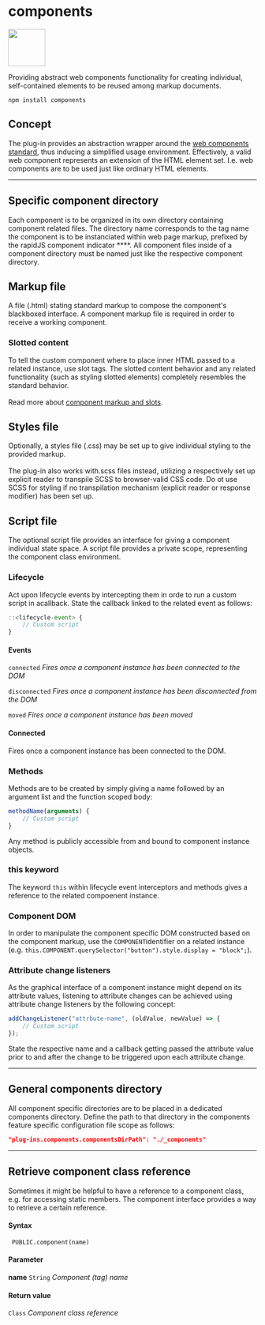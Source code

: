 # components

<a href="https://rapidjs.org"><img src="https://rapidjs.org/_assets/readme-plugin-badge.svg" height="75"></a>

Providing abstract web components functionality for creating individual, self-contained elements to be reused among markup documents.

```
npm install components
```

## Concept

The plug-in provides an abstraction wrapper around the [web components standard](https://www.webcomponents.org/introduction#specifications), thus inducing a simplified usage environment. Effectively, a valid web component represents an extension of the HTML element set. I.e. web components are to be used just like ordinary HTML elements.

---

## Specific component directory

Each component is to be organized in its own directory containing component related files. The directory name corresponds to the tag name the component is to be instanciated within web page markup, prefixed by the rapidJS component indicator ****. All component files inside of a component directory must be named just like the respective component directory.

## Markup file

A file (.html) stating standard markup to compose the component's blackboxed interface. A component markup file is required in order to receive a working component.

### Slotted content

To tell the custom component where to place inner HTML passed to a related instance, use slot tags. The slotted content behavior and any related functionality (such as styling slotted elements) completely resembles the standard behavior.\
\
Read more about [component markup and slots](https://www.webcomponents.org/specs#the-shadow-dom-specification).

## Styles file

Optionally, a styles file (.css) may be set up to give individual styling to the provided markup.\
\
The plug-in also works with.scss files instead, utilizing a respectively set up explicit reader to transpile SCSS to browser-valid CSS code. Do ot use SCSS for styling if no transpilation mechanism (explicit reader or response modifier) has been set up.

## Script file

The optional script file provides an interface for giving a component individual state space. A script file provides a private scope, representing the component class environment.

### Lifecycle

Act upon lifecycle events by intercepting them in orde to run a custom script in acallback. State the callback linked to the related event as follows:

``` js
::<lifecycle-event> {
    // Custom script
}
```

#### Events

`connected`     *Fires once a component instance has been connected to the DOM*

`disconnected`  *Fires once a component instance has been disconnected from the DOM*

`moved`         *Fires once a component instance has been moved*

#### Connected

Fires once a component instance has been connected to the DOM.

### Methods

Methods are to be created by simply giving a name followed by an argument list and the function scoped body:

``` js
methodName(arguments) {
    // Custom script
}
```

Any method is publicly accessible from and bound to component instance objects.

### this keyword

The keyword `this` within lifecycle event interceptors and methods gives a reference to the related compoenent instance.

### Component DOM

In order to manipulate the component specific DOM constructed based on the component markup, use the `COMPONENT`identifier on a related instance (e.g. `this.COMPONENT.querySelector("button").style.display = "block";`).

### Attribute change listeners

As the graphical interface of a component instance might depend on its attribute values, listening to attribute changes can be achieved using attribute change listeners by the following concept:

``` js
addChangeListener("attrbute-name", (oldValue, newValue) => {
    // Custom script
});
```

State the respective name and a callback getting passed the attribute value prior to and after the change to be triggered upon each attribute change.

---

## General components directory

All component specific directories are to be placed in a dedicated components directory. Define the path to that directory in the components feature specific configuration file scope as follows: 

``` json
"plug-ins.components.componentsDirPath": "./_components"
```

---

## Retrieve component class reference

Sometimes it might be helpful to have a reference to a component class, e.g. for accessing static members. The component interface provides a way to retrieve a certain reference.

#### Syntax

```
 PUBLIC.component(name)
```

#### Parameter

**name** `String`   *Component (tag) name*

#### Return value

`Class` *Component class reference*